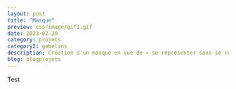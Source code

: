 ```yaml
---
layout: post
title: "Masque"
preview: css/image/gif1.gif
date: 2023-02-20
category: projets 
category2: gobelins
description: Création d'un masque en vue de « se représenter sans se représenter » 
blog: blogprojets
---
```


Test
